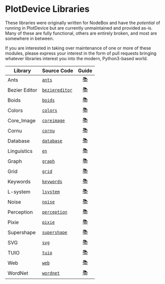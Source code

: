 # PlotDevice Libraries

These libraries were originally written for NodeBox and have the *potential* of running in PlotDevice but are 
currently unmaintained and provided as-is. Many of these are fully functional, others are entirely broken, and 
most are somewhere in between. 

If you are interested in taking over maintenance of one or more of these modules, please express your interest in
the form of pull requests bringing whatever libraries interest you into the modern, Python3-based world.

| Library | Source Code | Guide |
| -- | -- |:--:|
| Ants | [`ants`](https://github.com/plotdevice/plotdevice-libs/tree/master/ants) | [📚](https://plotdevice.io/lib/Ants.html) |
| Bezier Editor | [`beziereditor`](https://github.com/plotdevice/plotdevice-libs/tree/master/beziereditor) | [📚](https://plotdevice.io/lib/Bezier_Editor.html) |
| Boids | [`boids`](https://github.com/plotdevice/plotdevice-libs/tree/master/boids) | [📚](https://plotdevice.io/lib/Boids.html) |
| Colors | [`colors`](https://github.com/plotdevice/plotdevice-libs/tree/master/colors) | [📚](https://plotdevice.io/lib/Colors.html) |
| Core_Image | [`coreimage`](https://github.com/plotdevice/plotdevice-libs/tree/master/coreimage) | [📚](https://plotdevice.io/lib/Core_Image.html) |
| Cornu | [`cornu`](https://github.com/plotdevice/plotdevice-libs/tree/master/cornu) | [📚](https://plotdevice.io/lib/Cornu.html) |
| Database | [`database`](https://github.com/plotdevice/plotdevice-libs/tree/master/database) | [📚](https://plotdevice.io/lib/Database.html) |
| Linguistics | [`en`](https://github.com/plotdevice/plotdevice-libs/tree/master/en) | [📚](https://plotdevice.io/lib/Linguistics.html) |
| Graph | [`graph`](https://github.com/plotdevice/plotdevice-libs/tree/master/graph) | [📚](https://plotdevice.io/lib/Graph.html) |
| Grid | [`grid`](https://github.com/plotdevice/plotdevice-libs/tree/master/grid) | [📚](https://plotdevice.io/lib/Grid.html) |
| Keywords | [`keywords`](https://github.com/plotdevice/plotdevice-libs/tree/master/keywords) | [📚](https://plotdevice.io/lib/Keywords.html) |
| L-system | [`lsystem`](https://github.com/plotdevice/plotdevice-libs/tree/master/lsystem) | [📚](https://plotdevice.io/lib/L-system.html) |
| Noise | [`noise`](https://github.com/plotdevice/plotdevice-libs/tree/master/noise) | [📚](https://plotdevice.io/lib/Noise.html) |
| Perception | [`perception`](https://github.com/plotdevice/plotdevice-libs/tree/master/perception) | [📚](https://plotdevice.io/lib/Perception.html) |
| Pixie | [`pixie`](https://github.com/plotdevice/plotdevice-libs/tree/master/pixie) | [📚](https://plotdevice.io/lib/Pixie.html) |
| Supershape | [`supershape`](https://github.com/plotdevice/plotdevice-libs/tree/master/supershape) | [📚](https://plotdevice.io/lib/Supershape.html) |
| SVG | [`svg`](https://github.com/plotdevice/plotdevice-libs/tree/master/svg) | [📚](https://plotdevice.io/lib/SVG.html) |
| TUIO | [`tuio`](https://github.com/plotdevice/plotdevice-libs/tree/master/tuio) | [📚](https://plotdevice.io/lib/TUIO.html) |
| Web | [`web`](https://github.com/plotdevice/plotdevice-libs/tree/master/web) | [📚](https://plotdevice.io/lib/Web.html) |
| WordNet | [`wordnet`](https://github.com/plotdevice/plotdevice-libs/tree/master/wordnet) | [📚](https://plotdevice.io/lib/WordNet.html) |